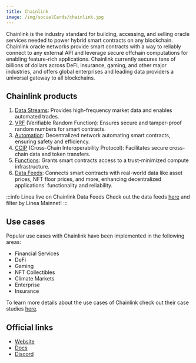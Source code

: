 ```yaml
---
title: Chainlink
image: /img/socialCards/chainlink.jpg
---
```


Chainlink is the industry standard for building, accessing, and selling oracle
services needed to power hybrid smart contracts on any blockchain. Chainlink
oracle networks provide smart contracts with a way to reliably connect to any
external API and leverage secure offchain computations for enabling feature-rich
applications. Chainlink currently secures tens of billions of dollars across
DeFi, insurance, gaming, and other major industries, and offers global
enterprises and leading data providers a universal gateway to all blockchains.

## Chainlink products

1. [Data Streams](https://docs.chain.link/data-streams): Provides high-frequency
   market data and enables automated trades.
2. [VRF](https://docs.chain.link/vrf) (Verifiable Random Function): Ensures
   secure and tamper-proof random numbers for smart contracts.
3. [Automation](https://docs.chain.link/chainlink-automation): Decentralized
   network automating smart contracts, ensuring safety and efficiency.
4. [CCIP](https://docs.chain.link/ccip) (Cross-Chain Interoperability Protocol):
   Facilitates secure cross-chain data and token transfers.
5. [Functions](https://docs.chain.link/chainlink-functions): Grants smart
   contracts access to a trust-minimized compute infrastructure.
6. [Data Feeds](https://docs.chain.link/data-feeds): Connects smart contracts
   with real-world data like asset prices, NFT floor prices, and more, enhancing
   decentralized applications' functionality and reliability.

:::info Linea live on Chainlink Data Feeds Check out the data feeds
[here](https://data.chain.link/) and filter by Linea Mainnet! :::

## Use cases

Popular use cases with Chainlink have been implemented in the following areas:

- Financial Services
- DeFi
- Gaming
- NFT Collectibles
- Climate Markets
- Enterprise
- Insurance

To learn more details about the use cases of Chainlink check out their case
studies [here](https://chain.link/use-cases).

## Official links

- [Website](https://chain.link/)
- [Docs](https://docs.chain.link/)
- [Discord](https://discord.com/invite/aSK4zew)
